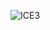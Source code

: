 ![ICE3](https://upload.wikimedia.org/wikipedia/commons/thumb/a/a8/ICE_3_Oberhaider-Wald-Tunnel.jpg/800px-ICE_3_Oberhaider-Wald-Tunnel.jpg)
